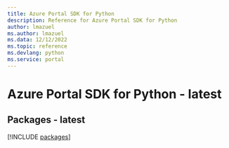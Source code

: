 ```yaml
---
title: Azure Portal SDK for Python
description: Reference for Azure Portal SDK for Python
author: lmazuel
ms.author: lmazuel
ms.data: 12/12/2022
ms.topic: reference
ms.devlang: python
ms.service: portal
---
```

# Azure Portal SDK for Python - latest
## Packages - latest
[!INCLUDE [packages](portal-index.md)]